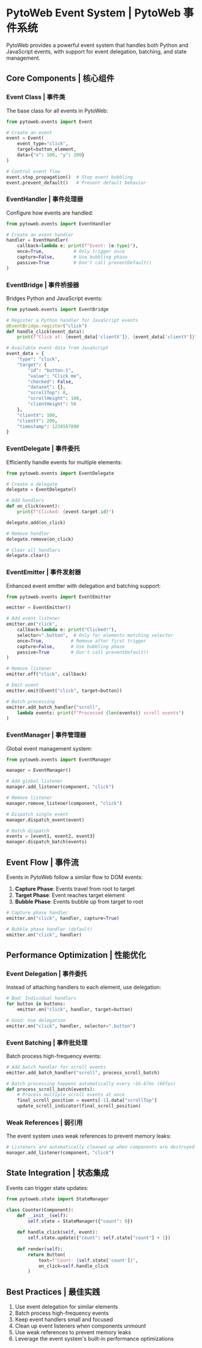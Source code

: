 # PytoWeb Event System | PytoWeb 事件系统

PytoWeb provides a powerful event system that handles both Python and JavaScript events, with support for event delegation, batching, and state management.

## Core Components | 核心组件

### Event Class | 事件类

The base class for all events in PytoWeb:

```python
from pytoweb.events import Event

# Create an event
event = Event(
    event_type="click",
    target=button_element,
    data={"x": 100, "y": 200}
)

# Control event flow
event.stop_propagation()  # Stop event bubbling
event.prevent_default()   # Prevent default behavior
```

### EventHandler | 事件处理器

Configure how events are handled:

```python
from pytoweb.events import EventHandler

# Create an event handler
handler = EventHandler(
    callback=lambda e: print(f"Event: {e.type}"),
    once=True,           # Only trigger once
    capture=False,       # Use bubbling phase
    passive=True         # Don't call preventDefault()
)
```

### EventBridge | 事件桥接器

Bridges Python and JavaScript events:

```python
from pytoweb.events import EventBridge

# Register a Python handler for JavaScript events
@EventBridge.register("click")
def handle_click(event_data):
    print(f"Click at: {event_data['clientX']}, {event_data['clientY']}")

# Available event data from JavaScript
event_data = {
    "type": "click",
    "target": {
        "id": "button-1",
        "value": "Click me",
        "checked": False,
        "dataset": {},
        "scrollTop": 0,
        "scrollHeight": 100,
        "clientHeight": 50
    },
    "clientX": 100,
    "clientY": 200,
    "timestamp": 1234567890
}
```

### EventDelegate | 事件委托

Efficiently handle events for multiple elements:

```python
from pytoweb.events import EventDelegate

# Create a delegate
delegate = EventDelegate()

# Add handlers
def on_click(event):
    print(f"Clicked: {event.target.id}")

delegate.add(on_click)

# Remove handler
delegate.remove(on_click)

# Clear all handlers
delegate.clear()
```

### EventEmitter | 事件发射器

Enhanced event emitter with delegation and batching support:

```python
from pytoweb.events import EventEmitter

emitter = EventEmitter()

# Add event listener
emitter.on("click", 
    callback=lambda e: print("Clicked!"),
    selector=".button",  # Only for elements matching selector
    once=True,          # Remove after first trigger
    capture=False,      # Use bubbling phase
    passive=True        # Don't call preventDefault()
)

# Remove listener
emitter.off("click", callback)

# Emit event
emitter.emit(Event("click", target=button))

# Batch processing
emitter.add_batch_handler("scroll", 
    lambda events: print(f"Processed {len(events)} scroll events")
)
```

### EventManager | 事件管理器

Global event management system:

```python
from pytoweb.events import EventManager

manager = EventManager()

# Add global listener
manager.add_listener(component, "click")

# Remove listener
manager.remove_listener(component, "click")

# Dispatch single event
manager.dispatch_event(event)

# Batch dispatch
events = [event1, event2, event3]
manager.dispatch_batch(events)
```

## Event Flow | 事件流

Events in PytoWeb follow a similar flow to DOM events:

1. **Capture Phase**: Events travel from root to target
2. **Target Phase**: Event reaches target element
3. **Bubble Phase**: Events bubble up from target to root

```python
# Capture phase handler
emitter.on("click", handler, capture=True)

# Bubble phase handler (default)
emitter.on("click", handler)
```

## Performance Optimization | 性能优化

### Event Delegation | 事件委托

Instead of attaching handlers to each element, use delegation:

```python
# Bad: Individual handlers
for button in buttons:
    emitter.on("click", handler, target=button)

# Good: Use delegation
emitter.on("click", handler, selector=".button")
```

### Event Batching | 事件批处理

Batch process high-frequency events:

```python
# Add batch handler for scroll events
emitter.add_batch_handler("scroll", process_scroll_batch)

# Batch processing happens automatically every ~16.67ms (60fps)
def process_scroll_batch(events):
    # Process multiple scroll events at once
    final_scroll_position = events[-1].data["scrollTop"]
    update_scroll_indicator(final_scroll_position)
```

### Weak References | 弱引用

The event system uses weak references to prevent memory leaks:

```python
# Listeners are automatically cleaned up when components are destroyed
manager.add_listener(component, "click")
```

## State Integration | 状态集成

Events can trigger state updates:

```python
from pytoweb.state import StateManager

class Counter(Component):
    def __init__(self):
        self.state = StateManager({"count": 0})
        
    def handle_click(self, event):
        self.state.update({"count": self.state["count"] + 1})
        
    def render(self):
        return Button(
            text=f"Count: {self.state['count']}",
            on_click=self.handle_click
        )
```

## Best Practices | 最佳实践

1. Use event delegation for similar elements
2. Batch process high-frequency events
3. Keep event handlers small and focused
4. Clean up event listeners when components unmount
5. Use weak references to prevent memory leaks
6. Leverage the event system's built-in performance optimizations
